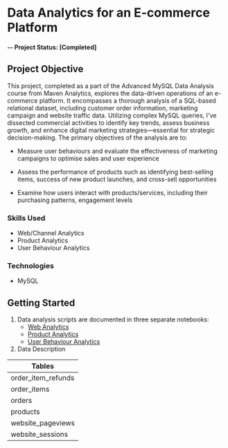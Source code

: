 
# Data Analytics for an E-commerce Platform

#### -- Project Status: [Completed]

## Project Objective
This project, completed as a part of the Advanced MySQL Data Analysis course from Maven Analytics, explores the data-driven operations of an e-commerce platform. It encompasses a thorough analysis of a SQL-based relational dataset, including customer order information, marketing campaign and website traffic data. Utilizing complex MySQL queries, I've dissected commercial activities to identify key trends, assess business growth, and enhance digital marketing strategies—essential for strategic decision-making. The primary objectives of the analysis are to:

- Measure user behaviours and evaluate the effectiveness of marketing campaigns to optimise sales and user experience

- Assess the performance of products such as identifying best-selling items, success of new product launches, and cross-sell opportunities

- Examine how users interact with products/services, including their purchasing patterns, engagement levels

### Skills Used
* Web/Channel Analytics
* Product Analytics
* User Behaviour Analytics

### Technologies
* MySQL

## Getting Started
 
1. Data analysis scripts are documented in three separate notebooks:
   - [Web Analytics](https://github.com/khinydnlin/portfolio/blob/main/E-commerce%20Analytics/1.%20Channel%20Analytics%20-%20E-Commerce.ipynb)
   - [Product Analytics](https://github.com/khinydnlin/portfolio/blob/main/E-commerce%20Analytics/2.%20Product%20Analytics%20-%20E-commerce.ipynb)
   - [User Behaviour Analytics](https://github.com/khinydnlin/portfolio/blob/main/E-commerce%20Analytics/3.%20User%20Behaviour%20Analytics%20-%20E-commerce.ipynb)
2. Data Description

| Tables                  | 
|-------------------------|
| order_item_refunds      |
| order_items             |
| orders                  |
| products                |
| website_pageviews       |
| website_sessions        |
